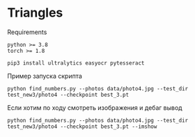 # Triangles

Requirements

```
python >= 3.8
torch >= 1.8
```

```
pip3 install ultralytics easyocr pytesseract
```

Пример запуска скрипта

```
python find_numbers.py --photos data/photo4.jpg --test_dir test_new3/photo4 --checkpoint best_3.pt
```

Если хотим по ходу смотреть изображения и дебаг вывод

```
python find_numbers.py --photos data/photo4.jpg --test_dir test_new3/photo4 --checkpoint best_3.pt --imshow
```
